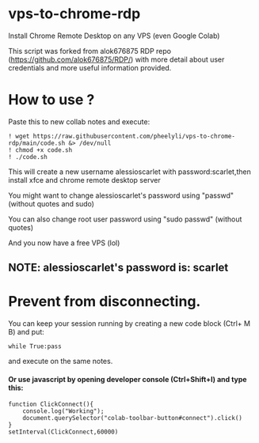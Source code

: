 # vps-to-chrome-rdp

Install Chrome Remote Desktop on any VPS (even Google Colab)

This script was forked from alok676875 RDP repo (https://github.com/alok676875/RDP/) with more detail about user credentials and more useful information provided.

# How to use ?

Paste this to new collab notes and execute:
```
! wget https://raw.githubusercontent.com/pheelyli/vps-to-chrome-rdp/main/code.sh &> /dev/null
! chmod +x code.sh
! ./code.sh
```
This will create a new username alessioscarlet with password:scarlet,then install xfce and chrome remote desktop server

You might want to change alessioscarlet's password using "passwd" (without quotes and sudo)

You can also change root user password using "sudo passwd" (without quotes)

And you now have a free VPS (lol)
## NOTE: alessioscarlet's password is: scarlet
# Prevent from disconnecting.
You can keep your session running by creating a new code block (Ctrl+ M B) and put: 
```
while True:pass
```
and execute on the same notes.
#### Or use javascript by opening developer console (Ctrl+Shift+I) and type this:
```
function ClickConnect(){
    console.log("Working"); 
    document.querySelector("colab-toolbar-button#connect").click() 
}
setInterval(ClickConnect,60000)
```
